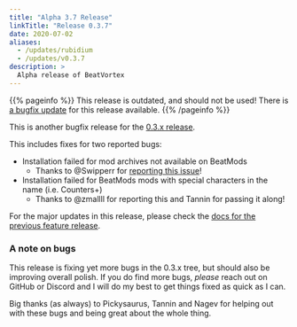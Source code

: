 ```yaml
---
title: "Alpha 3.7 Release"
linkTitle: "Release 0.3.7"
date: 2020-07-02
aliases:
  - /updates/rubidium
  - /updates/v0.3.7
description: >
  Alpha release of BeatVortex
---
```


{{% pageinfo %}}
This release is outdated, and should not be used! There is [a bugfix update](/updates/v0.3.8) for this release available.
{{% /pageinfo %}}

This is another bugfix release for the [0.3.x release](/updates/).

This includes fixes for two reported bugs:

- Installation failed for mod archives not available on BeatMods
  - Thanks to @Swipperr for [reporting this issue](https://github.com/agc93/beatvortex/issues/5)!
- Installation failed for BeatMods mods with special characters in the name (i.e. Counters+)
  - Thanks to @zmallll for reporting this and Tannin for passing it along!

For the major updates in this release, please check the [docs for the previous feature release](/updates/v0.3.3).

### A note on bugs

This release is fixing yet more bugs in the 0.3.x tree, but should also be improving overall polish. If you do find more bugs, *please* reach out on GitHub or Discord and I will do my best to get things fixed as quick as I can.

Big thanks (as always) to Pickysaurus, Tannin and Nagev for helping out with these bugs and being great about the whole thing.